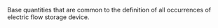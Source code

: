 Base quantities that are common to the definition of all occurrences of electric flow storage device.
